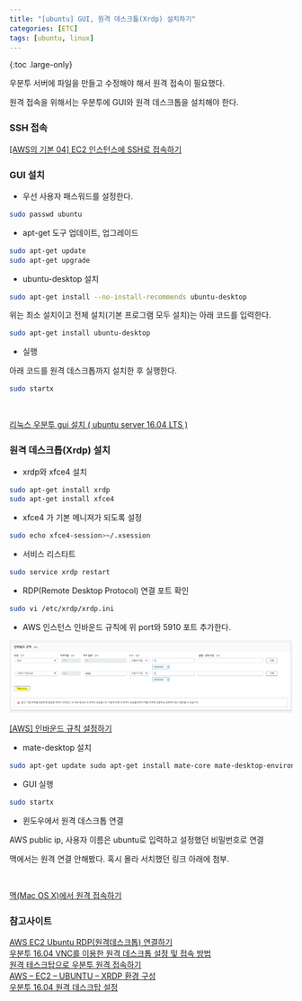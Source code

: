 ```yaml
---
title: "[ubuntu] GUI, 원격 데스크톱(Xrdp) 설치하기"
categories: [ETC]
tags: [ubuntu, linux]
---
```


{:toc .large-only}

우분투 서버에 파일을 만들고 수정해야 해서 원격 접속이 필요했다.

원격 접속을 위해서는 우분투에 GUI와 원격 데스크톱을 설치해야 한다.

### SSH 접속

[[AWS의 기본 04] EC2 인스턴스에 SSH로 접속하기](https://wingsnote.com/53)

### GUI 설치

- 우선 사용자 패스워드를 설정한다.

```bash
sudo passwd ubuntu
```

- apt-get 도구 업데이트, 업그레이드

```bash
sudo apt-get update
sudo apt-get upgrade
```

- ubuntu-desktop 설치

```bash
sudo apt-get install --no-install-recommends ubuntu-desktop
```

위는 최소 설치이고 전체 설치(기본 프로그램 모두 설치)는 아래 코드를 입력한다.

```bash
sudo apt-get install ubuntu-desktop
```

- 실행

아래 코드를 원격 데스크톱까지 설치한 후 실행한다.

```bash
sudo startx
```

<br/>

[리눅스 우분투 gui 설치 ( ubuntu server 16.04 LTS )](https://wlsvud84.tistory.com/26)

### 원격 데스크톱(Xrdp) 설치

- xrdp와 xfce4 설치

```bash
sudo apt-get install xrdp
sudo apt-get install xfce4
```

- xfce4 가 기본 메니져가 되도록 설정

```bash
sudo echo xfce4-session>~/.xsession
```

- 서비스 리스타트

```bash
sudo service xrdp restart
```

- RDP(Remote Desktop Protocol) 연결 포트 확인

```bash
sudo vi /etc/xrdp/xrdp.ini
```

- AWS 인스턴스 인바운드 규칙에 위 port와 5910 포트 추가한다.

<img src="/assets/img/blog/2021-08-19-ubuntu-gui-xrdp.png">

<br/>

[[AWS] 인바운드 규칙 설정하기](https://dbjh.tistory.com/65)

- mate-desktop 설치

```bash
sudo apt-get update sudo apt-get install mate-core mate-desktop-environment mate-notification-daemon
```

- GUI 실행

```bash
sudo startx
```

- 윈도우에서 원격 데스크톱 연결

AWS public ip, 사용자 이름은 ubuntu로 입력하고 설정했던 비밀번호로 연결

맥에서는 원격 연결 안해봤다. 혹시 몰라 서치했던 링크 아래에 첨부.

<br/>

[맥(Mac OS X)에서 원격 접속하기](https://davelogs.tistory.com/84)

### 참고사이트

[AWS EC2 Ubuntu RDP(원격데스크톱) 연결하기](https://all-share-source-code.tistory.com/18)<br/>
[우분투 16.04 VNC를 이용한 원격 데스크톱 설정 및 접속 방법](https://extrememanual.net/12210)<br/>
[원격 테스크탑으로 우분투 원격 접속하기](https://blog.daum.net/keydream/14636077)<br/>
[AWS – EC2 – UBUNTU – XRDP 환경 구성](https://hugrypiggykim.com/2016/07/10/aws-ec2-ubuntu-xrdp-%ED%99%98%EA%B2%BD-%EA%B5%AC%EC%84%B1/)<br/>
[우분투 16.04 원격 데스크탑 설정](https://goodtogreate.tistory.com/entry/%EC%9A%B0%EB%B6%84%ED%88%AC-1604-%EC%9B%90%EA%B2%A9-%EB%8D%B0%EC%8A%A4%ED%81%AC%ED%83%91-%EC%84%A4%EC%A0%95)<br/>
